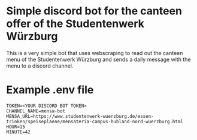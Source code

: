 # Simple discord bot for the canteen offer of the Studentenwerk Würzburg
This is a very simple bot that uses webscraping to read out the canteen menu of the Studentenwerk Würzburg and sends a daily message with the menu to a discord channel.
# Example .env file
```
TOKEN=<YOUR DISCORD BOT TOKEN>
CHANNEL_NAME=mensa-bot
MENSA_URL=https://www.studentenwerk-wuerzburg.de/essen-trinken/speiseplaene/mensateria-campus-hubland-nord-wuerzburg.html
HOUR=15
MINUTE=42
```
